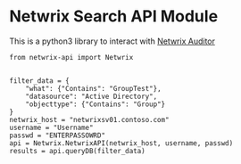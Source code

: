 # Netwrix Search API Module

This is a python3 library to interact with [Netwrix Auditor](https://www.netwrix.com/auditor.html) 

```
from netwrix-api import Netwrix


filter_data = {
    "what": {"Contains": "GroupTest"},
    "datasource": "Active Directory",
    "objecttype": {"Contains": "Group"}
}
netwrix_host = "netwrixsv01.contoso.com"
username = "Username"
passwd = "ENTERPASSOWRD"
api = Netwrix.NetwrixAPI(netwrix_host, username, passwd)
results = api.queryDB(filter_data)
```
